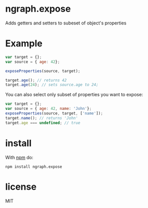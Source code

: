 # ngraph.expose

Adds getters and setters to subeset of object's properties

# Example

``` js
var target = {};
var source = { age: 42};

exposeProperties(source, target);

target.age(); // returns 42
target.age(24); // sets source.age to 24;

```

You can also select only subset of properties you want to expose:

``` js
var target = {};
var source = { age: 42, name: 'John'};
exposeProperties(source, target, ['name']);
target.name(); // returns 'John'
target.age === undefined; // true
```

# install

With [npm](https://npmjs.org) do:

```
npm install ngraph.expose
```

# license

MIT
